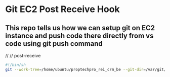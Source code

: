 # Git EC2 Post Receive Hook
This repo tells us how we can setup git on EC2 instance and push code there directly from vs code using git push command
---

// // post-receive
```sh
#!/bin/sh
git --work-tree=/home/ubuntu/proptechpro_rei_crm_be --git-dir=/var/git/proptechpro.git checkout -f feature/acquisition-transaction-api
```
